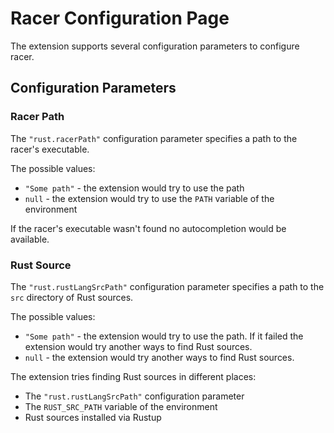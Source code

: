 # Racer Configuration Page

The extension supports several configuration parameters to configure racer.

## Configuration Parameters

### Racer Path
The `"rust.racerPath"` configuration parameter specifies a path to the racer's executable.

The possible values:

* `"Some path"` - the extension would try to use the path
* `null` - the extension would try to use the `PATH` variable of the environment

If the racer's executable wasn't found no autocompletion would be available.

### Rust Source
The `"rust.rustLangSrcPath"` configuration parameter specifies a path to the `src` directory of Rust sources.

The possible values:

* `"Some path"` - the extension would try to use the path. If it failed the extension would try another ways to find Rust sources.
* `null` - the extension would try another ways to find Rust sources.

The extension tries finding Rust sources in different places:

* The `"rust.rustLangSrcPath"` configuration parameter
* The `RUST_SRC_PATH` variable of the environment
* Rust sources installed via Rustup
